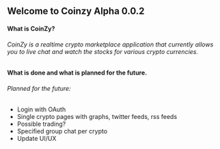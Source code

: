 ## Welcome to Coinzy Alpha 0.0.2

#### What is CoinZy?

###### CoinZy is a realtime crypto marketplace application that currently allows you to live chat and watch the stocks for various crypto currencies.

#### What is done and what is planned for the future.

###### Planned for the future:
* Login with OAuth
* Single crypto pages with graphs, twitter feeds, rss feeds
* Possible trading?
* Specified group chat per crypto
* Update UI/UX

